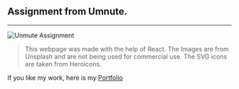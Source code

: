 ## Assignment from Umnute.
----------------------------------------------

![Unmute Assignment](https://github.com/user-attachments/assets/5d7b81b7-4bba-4158-aedf-4273dc6711b6)


> This webpage was made with the help of React. The Images are from Unsplash and are not being used for commercial use. The SVG icons are taken from Heroicons.

If you like my work, here is my [Portfolio](https://sohampal.vercel.app/)
